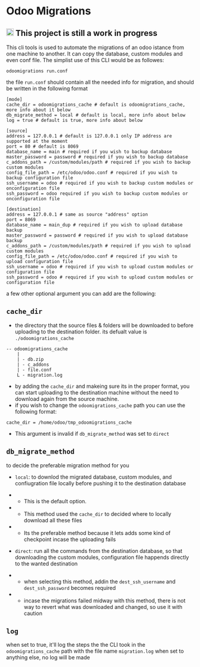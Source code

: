 # Odoo Migrations

## <img src='https://img.icons8.com/office/344/error.png' width='20'> This project is still a work in progress

This cli tools is used to automate the migrations of an odoo istance from one machine to another. It can copy the database, custom modules and even conf file.
The simplist use of this CLI would be as followes:
```
odoomigrations run.conf
```

the file `run.conf` should contain all the needed info for migration, and should be written in the following format

```
[mode]
cache_dir = odoomigrations_cache # default is odoomigrations_cache, more info about it below
db_migrate_method = local # default is local, more info about below
log = true # default is true, more info about below

[source]
address = 127.0.0.1 # default is 127.0.0.1 only IP address are supported at the moment
port = 80 # default is 8069
database_name = main # required if you wish to backup database
master_password = password # required if you wish to backup database
c_addons_path = /custom/modules/path # required if you wish to backup custom modules
config_file_path = /etc/odoo/odoo.conf # required if you wish to backup configuration file
ssh_username = odoo # required if you wish to backup custom modules or onconfiguration file
ssh_password = odoo required if you wish to backup custom modules or onconfiguration file

[destination]
address = 127.0.0.1 # same as source "address" option
port = 8069
database_name = main_dup # required if you wish to upload database backup
master_password = password # required if you wish to upload database backup
c_addons_path = /custom/modules/path # required if you wish to upload custom modules
config_file_path = /etc/odoo/odoo.conf # required if you wish to upload configuration file
ssh_username = odoo # required if you wish to upload custom modules or configuration file
ssh_password = odoo # required if you wish to upload custom modules or configuration file
```

a few other optional argument you can add are the following:


## `cache_dir`
- the directory that the source files & folders will be downloaded to before uploading to the destination folder. its defualt value is `./odoomigrations_cache`
```
-- odoomigrations_cache
	|
	| - db.zip
	| - c_addons
	| - file.conf
	L - migration.log
```
- by adding the `cache_dir` and makeing sure its in the proper format, you can start uploading to the destination machine without the need to download again from the source machine.
- if you wish to change the `odoomigrations_cache` path you can use the following format:
```
cache_dir = /home/odoo/tmp_odoomigrations_cache
```
- This argument is invalid if `db_migrate_method` was set to `direct`


## `db_migrate_method`
to decide the preferable migration method for you
- `local`: to downlod the migrated database, custom modules, and confiugration file locally before pushing it to the destination database
- - This is the default option. 
- - This method used the `cache_dir` to decided where to locally download all these files
- - Its the preferable method because it lets adds some kind of checkpoint incase the uploading fails

- `direct`: run all the commands from the destination database, so that downloading the custom modules, configuration file happends directly to the wanted destination
- - when selecting this method, addin the `dest_ssh_username` and `dest_ssh_password` becomes required
- - incase the migrations failed midway with this method, there is not way to revert what was downloaded and changed, so use it with caution

## `log`
when set to true, it'll log the steps the the CLI took in the `odoomigrations_cache` path with the file name `migration.log`
when set to anything else, no log will be made